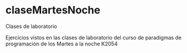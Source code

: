 # claseMartesNoche
Clases de laboratorio

Ejercicios vistos en las clases de laboratorio del curso de paradigmas de programación de los Martes a la noche K2054
